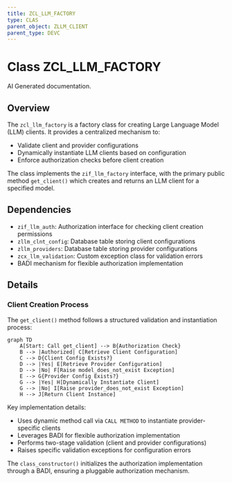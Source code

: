 ```yaml
---
title: ZCL_LLM_FACTORY
type: CLAS
parent_object: ZLLM_CLIENT
parent_type: DEVC
---
```


# Class ZCL_LLM_FACTORY

AI Generated documentation.
## Overview
The `zcl_llm_factory` is a factory class for creating Large Language Model (LLM) clients. It provides a centralized mechanism to:
- Validate client and provider configurations
- Dynamically instantiate LLM clients based on configuration
- Enforce authorization checks before client creation

The class implements the `zif_llm_factory` interface, with the primary public method `get_client()` which creates and returns an LLM client for a specified model.

## Dependencies
- `zif_llm_auth`: Authorization interface for checking client creation permissions
- `zllm_clnt_config`: Database table storing client configurations
- `zllm_providers`: Database table storing provider configurations
- `zcx_llm_validation`: Custom exception class for validation errors
- BADI mechanism for flexible authorization implementation

## Details
### Client Creation Process
The `get_client()` method follows a structured validation and instantiation process:

```mermaid
graph TD
    A[Start: Call get_client] --> B{Authorization Check}
    B --> |Authorized| C[Retrieve Client Configuration]
    C --> D{Client Config Exists?}
    D --> |Yes| E[Retrieve Provider Configuration]
    D --> |No| F[Raise model_does_not_exist Exception]
    E --> G{Provider Config Exists?}
    G --> |Yes| H[Dynamically Instantiate Client]
    G --> |No| I[Raise provider_does_not_exist Exception]
    H --> J[Return Client Instance]
```

Key implementation details:
- Uses dynamic method call via `CALL METHOD` to instantiate provider-specific clients
- Leverages BADI for flexible authorization implementation
- Performs two-stage validation (client and provider configurations)
- Raises specific validation exceptions for configuration errors

The `class_constructor()` initializes the authorization implementation through a BADI, ensuring a pluggable authorization mechanism.

